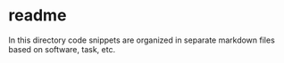# readme
 In this directory code snippets are organized in separate markdown files based on software, task, etc. 
 

